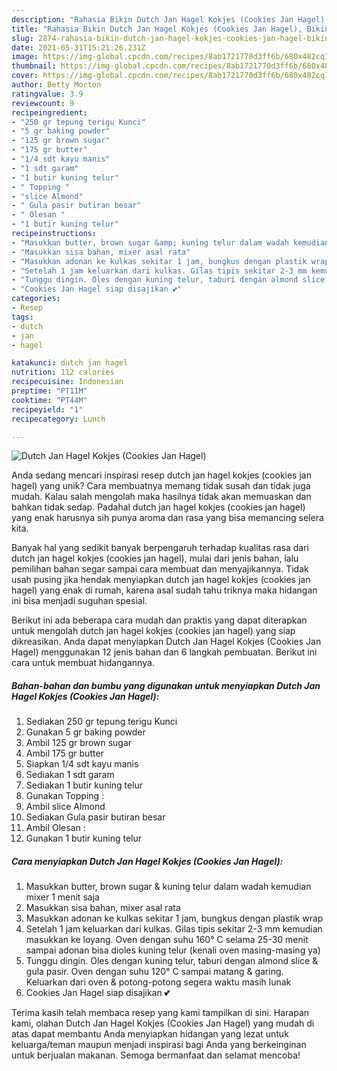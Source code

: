 ```yaml
---
description: "Rahasia Bikin Dutch Jan Hagel Kokjes (Cookies Jan Hagel), Bikin Ngiler"
title: "Rahasia Bikin Dutch Jan Hagel Kokjes (Cookies Jan Hagel), Bikin Ngiler"
slug: 2874-rahasia-bikin-dutch-jan-hagel-kokjes-cookies-jan-hagel-bikin-ngiler
date: 2021-05-31T15:21:26.231Z
image: https://img-global.cpcdn.com/recipes/8ab1721770d3ff6b/680x482cq70/dutch-jan-hagel-kokjes-cookies-jan-hagel-foto-resep-utama.jpg
thumbnail: https://img-global.cpcdn.com/recipes/8ab1721770d3ff6b/680x482cq70/dutch-jan-hagel-kokjes-cookies-jan-hagel-foto-resep-utama.jpg
cover: https://img-global.cpcdn.com/recipes/8ab1721770d3ff6b/680x482cq70/dutch-jan-hagel-kokjes-cookies-jan-hagel-foto-resep-utama.jpg
author: Betty Morton
ratingvalue: 3.9
reviewcount: 9
recipeingredient:
- "250 gr tepung terigu Kunci"
- "5 gr baking powder"
- "125 gr brown sugar"
- "175 gr butter"
- "1/4 sdt kayu manis"
- "1 sdt garam"
- "1 butir kuning telur"
- " Topping "
- "slice Almond"
- " Gula pasir butiran besar"
- " Olesan "
- "1 butir kuning telur"
recipeinstructions:
- "Masukkan butter, brown sugar &amp; kuning telur dalam wadah kemudian mixer 1 menit saja"
- "Masukkan sisa bahan, mixer asal rata"
- "Masukkan adonan ke kulkas sekitar 1 jam, bungkus dengan plastik wrap"
- "Setelah 1 jam keluarkan dari kulkas. Gilas tipis sekitar 2-3 mm kemudian masukkan ke loyang. Oven dengan suhu 160° C selama 25-30 menit sampai adonan bisa dioles kuning telur (kenali oven masing-masing ya)"
- "Tunggu dingin. Oles dengan kuning telur, taburi dengan almond slice &amp; gula pasir. Oven dengan suhu 120° C sampai matang &amp; garing. Keluarkan dari oven &amp; potong-potong segera waktu masih lunak"
- "Cookies Jan Hagel siap disajikan 💕"
categories:
- Resep
tags:
- dutch
- jan
- hagel

katakunci: dutch jan hagel 
nutrition: 112 calories
recipecuisine: Indonesian
preptime: "PT11M"
cooktime: "PT44M"
recipeyield: "1"
recipecategory: Lunch

---
```



![Dutch Jan Hagel Kokjes (Cookies Jan Hagel)](https://img-global.cpcdn.com/recipes/8ab1721770d3ff6b/680x482cq70/dutch-jan-hagel-kokjes-cookies-jan-hagel-foto-resep-utama.jpg)

Anda sedang mencari inspirasi resep dutch jan hagel kokjes (cookies jan hagel) yang unik? Cara membuatnya memang tidak susah dan tidak juga mudah. Kalau salah mengolah maka hasilnya tidak akan memuaskan dan bahkan tidak sedap. Padahal dutch jan hagel kokjes (cookies jan hagel) yang enak harusnya sih punya aroma dan rasa yang bisa memancing selera kita.



Banyak hal yang sedikit banyak berpengaruh terhadap kualitas rasa dari dutch jan hagel kokjes (cookies jan hagel), mulai dari jenis bahan, lalu pemilihan bahan segar sampai cara membuat dan menyajikannya. Tidak usah pusing jika hendak menyiapkan dutch jan hagel kokjes (cookies jan hagel) yang enak di rumah, karena asal sudah tahu triknya maka hidangan ini bisa menjadi suguhan spesial.


Berikut ini ada beberapa cara mudah dan praktis yang dapat diterapkan untuk mengolah dutch jan hagel kokjes (cookies jan hagel) yang siap dikreasikan. Anda dapat menyiapkan Dutch Jan Hagel Kokjes (Cookies Jan Hagel) menggunakan 12 jenis bahan dan 6 langkah pembuatan. Berikut ini cara untuk membuat hidangannya.

<!--inarticleads1-->

##### Bahan-bahan dan bumbu yang digunakan untuk menyiapkan Dutch Jan Hagel Kokjes (Cookies Jan Hagel):

1. Sediakan 250 gr tepung terigu Kunci
1. Gunakan 5 gr baking powder
1. Ambil 125 gr brown sugar
1. Ambil 175 gr butter
1. Siapkan 1/4 sdt kayu manis
1. Sediakan 1 sdt garam
1. Sediakan 1 butir kuning telur
1. Gunakan  Topping :
1. Ambil slice Almond
1. Sediakan  Gula pasir butiran besar
1. Ambil  Olesan :
1. Gunakan 1 butir kuning telur




<!--inarticleads2-->

##### Cara menyiapkan Dutch Jan Hagel Kokjes (Cookies Jan Hagel):

1. Masukkan butter, brown sugar &amp; kuning telur dalam wadah kemudian mixer 1 menit saja
1. Masukkan sisa bahan, mixer asal rata
1. Masukkan adonan ke kulkas sekitar 1 jam, bungkus dengan plastik wrap
1. Setelah 1 jam keluarkan dari kulkas. Gilas tipis sekitar 2-3 mm kemudian masukkan ke loyang. Oven dengan suhu 160° C selama 25-30 menit sampai adonan bisa dioles kuning telur (kenali oven masing-masing ya)
1. Tunggu dingin. Oles dengan kuning telur, taburi dengan almond slice &amp; gula pasir. Oven dengan suhu 120° C sampai matang &amp; garing. Keluarkan dari oven &amp; potong-potong segera waktu masih lunak
1. Cookies Jan Hagel siap disajikan 💕




Terima kasih telah membaca resep yang kami tampilkan di sini. Harapan kami, olahan Dutch Jan Hagel Kokjes (Cookies Jan Hagel) yang mudah di atas dapat membantu Anda menyiapkan hidangan yang lezat untuk keluarga/teman maupun menjadi inspirasi bagi Anda yang berkeinginan untuk berjualan makanan. Semoga bermanfaat dan selamat mencoba!
